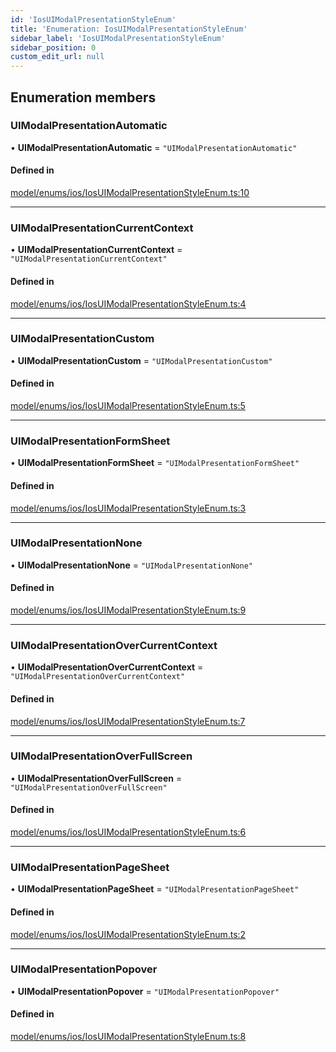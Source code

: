 ```yaml
---
id: 'IosUIModalPresentationStyleEnum'
title: 'Enumeration: IosUIModalPresentationStyleEnum'
sidebar_label: 'IosUIModalPresentationStyleEnum'
sidebar_position: 0
custom_edit_url: null
---
```


## Enumeration members

### UIModalPresentationAutomatic

• **UIModalPresentationAutomatic** = `"UIModalPresentationAutomatic"`

#### Defined in

[model/enums/ios/IosUIModalPresentationStyleEnum.ts:10](https://github.com/tokenstreet-tech/react-native-idnow-videoident/blob/c8a49ad/src/model/enums/ios/IosUIModalPresentationStyleEnum.ts#L10)

---

### UIModalPresentationCurrentContext

• **UIModalPresentationCurrentContext** = `"UIModalPresentationCurrentContext"`

#### Defined in

[model/enums/ios/IosUIModalPresentationStyleEnum.ts:4](https://github.com/tokenstreet-tech/react-native-idnow-videoident/blob/c8a49ad/src/model/enums/ios/IosUIModalPresentationStyleEnum.ts#L4)

---

### UIModalPresentationCustom

• **UIModalPresentationCustom** = `"UIModalPresentationCustom"`

#### Defined in

[model/enums/ios/IosUIModalPresentationStyleEnum.ts:5](https://github.com/tokenstreet-tech/react-native-idnow-videoident/blob/c8a49ad/src/model/enums/ios/IosUIModalPresentationStyleEnum.ts#L5)

---

### UIModalPresentationFormSheet

• **UIModalPresentationFormSheet** = `"UIModalPresentationFormSheet"`

#### Defined in

[model/enums/ios/IosUIModalPresentationStyleEnum.ts:3](https://github.com/tokenstreet-tech/react-native-idnow-videoident/blob/c8a49ad/src/model/enums/ios/IosUIModalPresentationStyleEnum.ts#L3)

---

### UIModalPresentationNone

• **UIModalPresentationNone** = `"UIModalPresentationNone"`

#### Defined in

[model/enums/ios/IosUIModalPresentationStyleEnum.ts:9](https://github.com/tokenstreet-tech/react-native-idnow-videoident/blob/c8a49ad/src/model/enums/ios/IosUIModalPresentationStyleEnum.ts#L9)

---

### UIModalPresentationOverCurrentContext

• **UIModalPresentationOverCurrentContext** = `"UIModalPresentationOverCurrentContext"`

#### Defined in

[model/enums/ios/IosUIModalPresentationStyleEnum.ts:7](https://github.com/tokenstreet-tech/react-native-idnow-videoident/blob/c8a49ad/src/model/enums/ios/IosUIModalPresentationStyleEnum.ts#L7)

---

### UIModalPresentationOverFullScreen

• **UIModalPresentationOverFullScreen** = `"UIModalPresentationOverFullScreen"`

#### Defined in

[model/enums/ios/IosUIModalPresentationStyleEnum.ts:6](https://github.com/tokenstreet-tech/react-native-idnow-videoident/blob/c8a49ad/src/model/enums/ios/IosUIModalPresentationStyleEnum.ts#L6)

---

### UIModalPresentationPageSheet

• **UIModalPresentationPageSheet** = `"UIModalPresentationPageSheet"`

#### Defined in

[model/enums/ios/IosUIModalPresentationStyleEnum.ts:2](https://github.com/tokenstreet-tech/react-native-idnow-videoident/blob/c8a49ad/src/model/enums/ios/IosUIModalPresentationStyleEnum.ts#L2)

---

### UIModalPresentationPopover

• **UIModalPresentationPopover** = `"UIModalPresentationPopover"`

#### Defined in

[model/enums/ios/IosUIModalPresentationStyleEnum.ts:8](https://github.com/tokenstreet-tech/react-native-idnow-videoident/blob/c8a49ad/src/model/enums/ios/IosUIModalPresentationStyleEnum.ts#L8)
